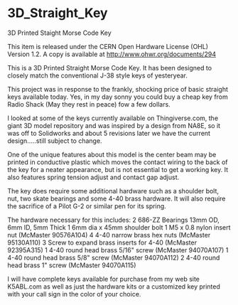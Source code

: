 # 3D_Straight_Key
3D Printed Staight Morse Code Key

This item is released under the CERN Open Hardware License (OHL) Version 1.2. A copy is available at http://www.ohwr.org/documents/294

This is a 3D Printed Straight Morse Code Key. It has been designed to closely match the conventional J-38 style keys of yesteryear. 

This project was in response to the frankly, shocking price of basic straight keys available today. Yes, in my day sonny you could buy a cheap key from Radio Shack (May they rest in peace) fow a few dollars. 

I looked at some of the keys currently available on Thingiverse.com, the giant 3D model repository and was inspired by a design from NA8E, so it was off to Solidworks and about 5 revisions later we have the current design.....still subject to change. 

One of the unique features about this model is the center beam may be printed in conductive plastic which moves the contact wiring to the back of the key for a neater appearance, but is not essential to get a working key. It also features spring tension adjust and contact gap adjust. 

The key does require some additional hardware such as a shoulder bolt, nut, two skate bearings and some 4-40 brass hardware. It will also require the sacrifice of a Pilot G-2 or similar pen for its spring. 

The hardware necessary for this includes:
2 686-ZZ Bearings 13mm OD, 6mm ID, 5mm Thick
1 6mm dia x 45mm shoulder bolt
1 M5 x 0.8 nylon insert nut (McMaster 90576A104)
4 4-40 narrow brass hex nuts (McMaster 95130A110)
3 Screw to expand brass inserts for 4-40 (McMaster 92395A315)
1 4-40 round head brass 5/16" screw (McMaster 94070A107)
1 4-40 round head brass 5/8" screw (McMaster 94070A112)
2 4-40 round head brass 1" screw (McMaster 94070A115)

I will have complete keys available for purchase from my web site K5ABL.com as well as just the hardware kits or a customized key printed with your call sign in the color of your choice. 
